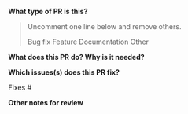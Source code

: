 <!-- Thanks for sending a PR! Before submitting:

1. If this is your first PR, check out our contribution guide.
2. Please file an associated tracking issue if this pull request is non-trivial and requires context for our team to understand. All features and most bug fixes should have
   an associated issue with a design discussed and decided upon. Small bug
   fixes and documentation improvements don't need issues.
3. New features and bug fixes must have tests. Documentation may need to
   be updated. If you're unsure what to update, send the PR, and we'll discuss
   in review.
4. Note that PRs updating dependencies and new Go versions are not accepted.
   Please file an issue instead.
-->

**What type of PR is this?**

> Uncomment one line below and remove others.
>
> Bug fix
> Feature
> Documentation
> Other

**What does this PR do? Why is it needed?**

**Which issues(s) does this PR fix?**

Fixes #

**Other notes for review**
